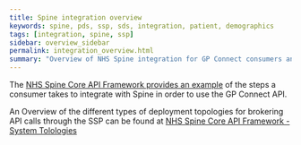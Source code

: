```yaml
---
title: Spine integration overview
keywords: spine, pds, ssp, sds, integration, patient, demographics
tags: [integration, spine, ssp]
sidebar: overview_sidebar
permalink: integration_overview.html
summary: "Overview of NHS Spine integration for GP Connect consumers and providers"
---
```


The [NHS Spine Core API Framework provides an example](https://developer.nhs.uk/apis/spine-core-1-0/integration_example_gpconnect.html) of the steps a consumer takes to integrate with Spine in order to use the GP Connect API. 

An Overview of the different types of deployment topologies for brokering API calls through the SSP can be found at  [NHS Spine Core API Framework - System Tolologies](https://developer.nhs.uk/apis/spine-core-1-0/ssp_system_topologies.html)

 